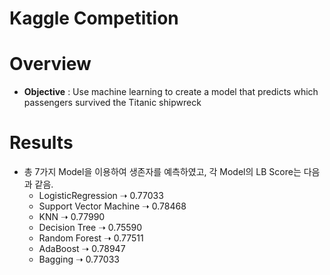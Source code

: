 # Kaggle Competition
# Overview
+ **Objective** : Use machine learning to create a model that predicts which passengers survived the Titanic shipwreck

# Results
  + 총 7가지 Model을 이용하여 생존자를 예측하였고, 각 Model의 LB Score는 다음과 같음.
    + LogisticRegression  ➝  0.77033
    + Support Vector Machine ➝ 0.78468
    + KNN ➝ 0.77990
    + Decision Tree ➝ 0.75590
    + Random Forest ➝ 0.77511
    + AdaBoost ➝ 0.78947
    + Bagging ➝ 0.77033
